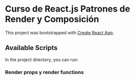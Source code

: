 # Curso de React.js Patrones de Render y Composición

This project was bootstrapped with [Create React App](https://github.com/facebook/create-react-app).

## Available Scripts

In the project directory, you can run:

### Render props y render functions


